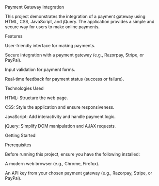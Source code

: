 Payment Gateway Integration

This project demonstrates the integration of a payment gateway using HTML, CSS, JavaScript, and jQuery. The application provides a simple and secure way for users to make online payments.

Features

User-friendly interface for making payments.

Secure integration with a payment gateway (e.g., Razorpay, Stripe, or PayPal).

Input validation for payment forms.

Real-time feedback for payment status (success or failure).

Technologies Used

HTML: Structure the web page.

CSS: Style the application and ensure responsiveness.

JavaScript: Add interactivity and handle payment logic.

jQuery: Simplify DOM manipulation and AJAX requests.

Getting Started

Prerequisites

Before running this project, ensure you have the following installed:

A modern web browser (e.g., Chrome, Firefox).

An API key from your chosen payment gateway (e.g., Razorpay, Stripe, or PayPal).
